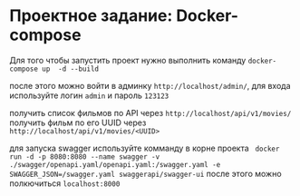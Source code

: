 # Проектное задание: Docker-compose

Для того чтобы запустить проект нужно выполнить команду
`docker-compose up  -d --build`

после этого можно войти в админку `http://localhost/admin/`, для входа используйте логин `admin` и пароль `123123`

получить список фильмов по API через `http://localhost/api/v1/movies/`
получить фильм по его UUID через  `http://localhost/api/v1/movies/<UUID>`

для запуска swagger используйте комманду в корне проекта
` docker run -d -p 8080:8080 --name swagger -v ./swagger/openapi.yaml/openapi.yaml:/swagger.yaml -e SWAGGER_JSON=/swagger.yaml swaggerapi/swagger-ui` после этого можно полкючиться `localhost:8000`